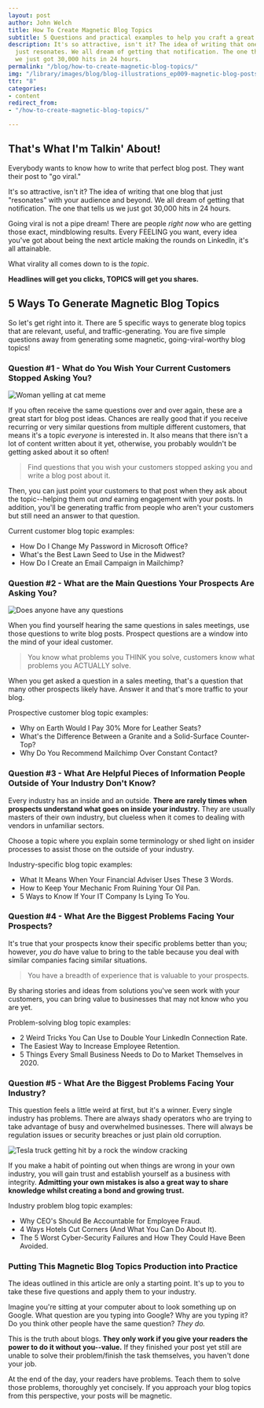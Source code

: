 ```yaml
---
layout: post
author: John Welch
title: How To Create Magnetic Blog Topics
subtitle: 5 Questions and practical examples to help you craft a great blog post.
description: It's so attractive, isn't it? The idea of writing that one blog which
  just resonates. We all dream of getting that notification. The one that tells us
  we just got 30,000 hits in 24 hours.
permalink: "/blog/how-to-create-magnetic-blog-topics/"
img: "/library/images/blog/blog-illustrations_ep009-magnetic-blog-posts.png"
ttr: "8"
categories:
- content
redirect_from:
- "/how-to-create-magnetic-blog-topics/"

---
```

## That's What I'm Talkin' About!

Everybody wants to know how to write that perfect blog post. They want their post to "go viral."

It's so attractive, isn't it? The idea of writing that one blog that just "resonates" with your audience and beyond. We all dream of getting that notification. The one that tells us we just got 30,000 hits in 24 hours.

Going viral is not a pipe dream! There are people _right now_ who are getting those exact, mindblowing results. Every FEELING you want, every idea you've got about being the next article making the rounds on LinkedIn, it's all attainable.

What virality all comes down to is the _topic_. 

**Headlines will get you clicks, TOPICS will get you shares.**

## 5 Ways To Generate Magnetic Blog Topics

So let's get right into it. There are 5 specific ways to generate blog topics that are relevant, useful, and traffic-generating. You are five simple questions away from generating some magnetic, going-viral-worthy blog topics!

### Question #1 - What do You Wish Your Current Customers Stopped Asking You?

<img class="inline-blog-image" src="{{ site.url }}/uploads/woman-yelling-at-cat-meme.jpg" alt="Woman yelling at cat meme">

If you often receive the same questions over and over again, these are a great start for blog post ideas. Chances are really good that if you receive recurring or very similar questions from multiple different customers, that means it's a topic _everyone_ is interested in. It also means that there isn't a lot of content written about it yet, otherwise, you probably wouldn't be getting asked about it so often!

> Find questions that you wish your customers stopped asking you and write a blog post about it.

Then, you can just point your customers to that post when they ask about the topic--helping them out _and_ earning engagement with your posts. In addition, you'll be generating traffic from people who aren't your customers but still need an answer to that question.

Current customer blog topic examples:

* How Do I Change My Password in Microsoft Office?
* What's the Best Lawn Seed to Use in the Midwest?
* How Do I Create an Email Campaign in Mailchimp?

### Question #2 - What are the Main Questions Your Prospects Are Asking You?

<img class="inline-blog-image" src="{{ site.url }} /uploads/does-anyone-have-any-questions-meme.png" alt="Does anyone have any questions">

When you find yourself hearing the same questions in sales meetings, use those questions to write blog posts. Prospect questions are a window into the mind of your ideal customer.

> You know what problems you THINK you solve, customers know what problems you ACTUALLY solve.

When you get asked a question in a sales meeting, that's a question that many other prospects likely have. Answer it and that's more traffic to your blog.

Prospective customer blog topic examples:

* Why on Earth Would I Pay 30% More for Leather Seats?
* What's the Difference Between a Granite and a Solid-Surface Counter-Top?
* Why Do You Recommend Mailchimp Over Constant Contact?

### Question #3 - What Are Helpful Pieces of Information People Outside of Your Industry Don't Know?

Every industry has an inside and an outside. **There are rarely times when prospects understand what goes on inside your industry.** They are usually masters of their own industry, but clueless when it comes to dealing with vendors in unfamiliar sectors.

Choose a topic where you explain some terminology or shed light on insider processes to assist those on the outside of your industry.

Industry-specific blog topic examples:

* What It Means When Your Financial Adviser Uses These 3 Words.
* How to Keep Your Mechanic From Ruining Your Oil Pan.
* 5 Ways to Know If Your IT Company Is Lying To You.

### Question #4 - What Are the Biggest Problems Facing Your Prospects?

It's true that your prospects know their specific problems better than you; however, _you do_ have value to bring to the table because you deal with similar companies facing similar situations.

> You have a breadth of experience that is valuable to your prospects.

By sharing stories and ideas from solutions you've seen work with your customers, you can bring value to businesses that may not know who you are yet.

Problem-solving blog topic examples:

* 2 Weird Tricks You Can Use to Double Your LinkedIn Connection Rate.
* The Easiest Way to Increase Employee Retention.
* 5 Things Every Small Business Needs to Do to Market Themselves in 2020.

### Question #5 - What Are the Biggest Problems Facing Your Industry?

This question feels a little weird at first, but it's a winner. Every single industry has problems. There are always shady operators who are trying to take advantage of busy and overwhelmed businesses. There will always be regulation issues or security breaches or just plain old corruption.

<img class="inline-blog-image" src="https://overtnetwork.com/uploads/tesla-truck-gif.gif" alt="Tesla truck getting hit by a rock the window cracking">

If you make a habit of pointing out when things are wrong in your own industry, you will gain trust and establish yourself as a business with integrity. **Admitting your own mistakes is also a great way to share knowledge whilst creating a bond and growing trust.**

Industry problem blog topic examples:

* Why CEO's Should Be Accountable for Employee Fraud.
* 4 Ways Hotels Cut Corners (And What You Can Do About It).
* The 5 Worst Cyber-Security Failures and How They Could Have Been Avoided.

### Putting This Magnetic Blog Topics Production into Practice

The ideas outlined in this article are only a starting point. It's up to you to take these five questions and apply them to your industry. 

Imagine you're sitting at your computer about to look something up on Google. What question are you typing into Google? Why are you typing it? Do you think other people have the same question? _They do._

This is the truth about blogs. **They only work if you give your readers the power to do it without you--value.** If they finished your post yet still are unable to solve their problem/finish the task themselves, you haven't done your job. 

At the end of the day, your readers have problems. Teach them to solve those problems, thoroughly yet concisely. If you approach your blog topics from this perspective, your posts will be magnetic.